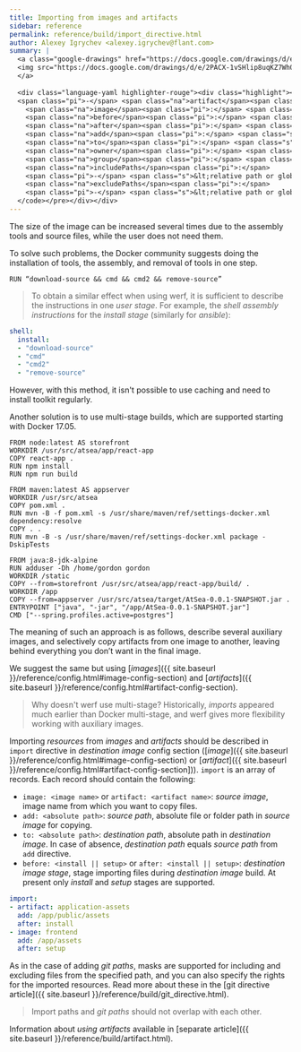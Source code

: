 ```yaml
---
title: Importing from images and artifacts
sidebar: reference
permalink: reference/build/import_directive.html
author: Alexey Igrychev <alexey.igrychev@flant.com>
summary: |
  <a class="google-drawings" href="https://docs.google.com/drawings/d/e/2PACX-1vSHlip8uqKZ7Wh00abw6kuh0_3raMr-g1LcLjgRDgztHVIHbY2V-_qp7zZ0GPeN46LKoqb-yMhfaG-l/pub?w=2031&amp;h=144" data-featherlight="image">
  <img src="https://docs.google.com/drawings/d/e/2PACX-1vSHlip8uqKZ7Wh00abw6kuh0_3raMr-g1LcLjgRDgztHVIHbY2V-_qp7zZ0GPeN46LKoqb-yMhfaG-l/pub?w=1016&amp;h=72">
  </a>
  
  <div class="language-yaml highlighter-rouge"><div class="highlight"><pre class="highlight"><code><span class="na">import</span><span class="pi">:</span>
  <span class="pi">-</span> <span class="na">artifact</span><span class="pi">:</span> <span class="s">&lt;artifact name&gt;</span>
    <span class="na">image</span><span class="pi">:</span> <span class="s">&lt;image name&gt;</span>
    <span class="na">before</span><span class="pi">:</span> <span class="s">&lt;install || setup&gt;</span>
    <span class="na">after</span><span class="pi">:</span> <span class="s">&lt;install || setup&gt;</span>
    <span class="na">add</span><span class="pi">:</span> <span class="s">&lt;absolute path&gt;</span>
    <span class="na">to</span><span class="pi">:</span> <span class="s">&lt;absolute path&gt;</span>
    <span class="na">owner</span><span class="pi">:</span> <span class="s">&lt;owner&gt;</span>
    <span class="na">group</span><span class="pi">:</span> <span class="s">&lt;group&gt;</span>
    <span class="na">includePaths</span><span class="pi">:</span>
    <span class="pi">-</span> <span class="s">&lt;relative path or glob&gt;</span>
    <span class="na">excludePaths</span><span class="pi">:</span>
    <span class="pi">-</span> <span class="s">&lt;relative path or glob&gt;</span>
  </code></pre></div></div>
---
```


The size of the image can be increased several times due to the assembly tools and source files, while the user does not need them.

To solve such problems, the Docker community suggests doing the installation of tools, the assembly, and removal of tools in one step.

```
RUN “download-source && cmd && cmd2 && remove-source”
```

> To obtain a similar effect when using werf, it is sufficient to describe the instructions in one _user stage_. For example, the _shell assembly instructions_ for the _install stage_ (similarly for _ansible_):
```yaml
shell:
  install:
  - "download-source"
  - "cmd"
  - "cmd2"
  - "remove-source"
```

However, with this method, it isn't possible to use caching and need to install toolkit regularly.

Another solution is to use multi-stage builds, which are supported starting with Docker 17.05.

```
FROM node:latest AS storefront
WORKDIR /usr/src/atsea/app/react-app
COPY react-app .
RUN npm install
RUN npm run build

FROM maven:latest AS appserver
WORKDIR /usr/src/atsea
COPY pom.xml .
RUN mvn -B -f pom.xml -s /usr/share/maven/ref/settings-docker.xml dependency:resolve
COPY . .
RUN mvn -B -s /usr/share/maven/ref/settings-docker.xml package -DskipTests

FROM java:8-jdk-alpine
RUN adduser -Dh /home/gordon gordon
WORKDIR /static
COPY --from=storefront /usr/src/atsea/app/react-app/build/ .
WORKDIR /app
COPY --from=appserver /usr/src/atsea/target/AtSea-0.0.1-SNAPSHOT.jar .
ENTRYPOINT ["java", "-jar", "/app/AtSea-0.0.1-SNAPSHOT.jar"]
CMD ["--spring.profiles.active=postgres"]
```

The meaning of such an approach is as follows, describe several auxiliary images, and selectively copy artifacts from one image to another, leaving behind everything you don’t want in the final image.

We suggest the same but using [_images_]({{ site.baseurl }}/reference/config.html#image-config-section) and [_artifacts_]({{ site.baseurl }}/reference/config.html#artifact-config-section).

> Why doesn't werf use multi-stage? Historically, _imports_ appeared much earlier than Docker multi-stage, and werf gives more flexibility working with auxiliary images.

Importing _resources_ from _images_ and _artifacts_ should be described in `import` directive in _destination image_ config section ([_image_]({{ site.baseurl }}/reference/config.html#image-config-section) or [_artifact_]({{ site.baseurl }}/reference/config.html#artifact-config-section])). `import` is an array of records. Each record should contain the following:

- `image: <image name>` or `artifact: <artifact name>`: _source image_, image name from which you want to copy files.
- `add: <absolute path>`: _source path_, absolute file or folder path in _source image_ for copying.
- `to: <absolute path>`: _destination path_, absolute path in _destination image_. In case of absence, _destination path_ equals _source path_ from `add` directive.
- `before: <install || setup>` or `after: <install || setup>`: _destination image stage_, stage importing files during _destination image_ build. At present only _install_ and _setup_ stages are supported.

```yaml
import:
- artifact: application-assets
  add: /app/public/assets
  after: install
- image: frontend
  add: /app/assets
  after: setup
```

As in the case of adding _git paths_, masks are supported for including and excluding files from the specified path, and you can also specify the rights for the imported resources. Read more about these in the [git directive article]({{ site.baseurl }}/reference/build/git_directive.html).

> Import paths and _git paths_ should not overlap with each other.


Information about _using artifacts_ available in [separate article]({{ site.baseurl }}/reference/build/artifact.html).

